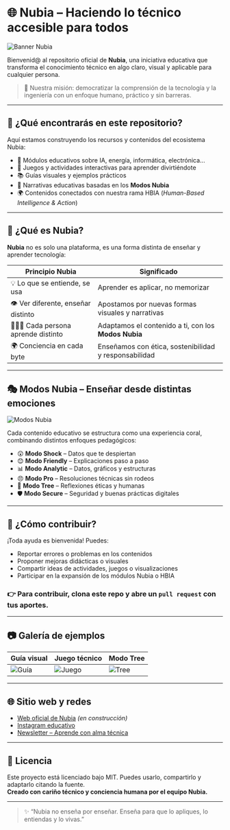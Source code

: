 # 🌐 Nubia – Haciendo lo técnico accesible para todos

![Banner Nubia](./assets/banner-nubia.png) <!-- Puedes cambiar la ruta según tu estructura -->

Bienvenid@ al repositorio oficial de **Nubia**, una iniciativa educativa que transforma el conocimiento técnico en algo claro, visual y aplicable para cualquier persona.

> 🎯 Nuestra misión: democratizar la comprensión de la tecnología y la ingeniería con un enfoque humano, práctico y sin barreras.

---

## 🧩 ¿Qué encontrarás en este repositorio?

Aquí estamos construyendo los recursos y contenidos del ecosistema Nubia:

- 🧠 Módulos educativos sobre IA, energía, informática, electrónica...
- 🧰 Juegos y actividades interactivas para aprender divirtiéndote
- 📚 Guías visuales y ejemplos prácticos
- 🧵 Narrativas educativas basadas en los **Modos Nubia**
- 🌍 Contenidos conectados con nuestra rama HBIA (*Human-Based Intelligence & Action*)

---

## 🌱 ¿Qué es Nubia?

**Nubia** no es solo una plataforma, es una forma distinta de enseñar y aprender tecnología:

| Principio Nubia | Significado |
|-----------------|-------------|
| 💡 Lo que se entiende, se usa | Aprender es aplicar, no memorizar |
| 👁️ Ver diferente, enseñar distinto | Apostamos por nuevas formas visuales y narrativas |
| 🧑‍🤝‍🧑 Cada persona aprende distinto | Adaptamos el contenido a ti, con los **Modos Nubia** |
| 🌍 Conciencia en cada byte | Enseñamos con ética, sostenibilidad y responsabilidad |

---

## 🎭 Modos Nubia – Enseñar desde distintas emociones

![Modos Nubia](./assets/modos-nubia.png)

Cada contenido educativo se estructura como una experiencia coral, combinando distintos enfoques pedagógicos:

- 😲 **Modo Shock** – Datos que te despiertan
- 😊 **Modo Friendly** – Explicaciones paso a paso
- 📊 **Modo Analytic** – Datos, gráficos y estructuras
- 😠 **Modo Pro** – Resoluciones técnicas sin rodeos
- 🌱 **Modo Tree** – Reflexiones éticas y humanas
- 🛡️ **Modo Secure** – Seguridad y buenas prácticas digitales

---

## 🤝 ¿Cómo contribuir?

¡Toda ayuda es bienvenida! Puedes:

- Reportar errores o problemas en los contenidos
- Proponer mejoras didácticas o visuales
- Compartir ideas de actividades, juegos o visualizaciones
- Participar en la expansión de los módulos Nubia o HBIA

### 👉 Para contribuir, clona este repo y abre un `pull request` con tus aportes.

---

## 📷 Galería de ejemplos

| Guía visual | Juego técnico | Modo Tree |
|-------------|---------------|-----------|
| ![Guía](./assets/guia-ejemplo.png) | ![Juego](./assets/juego-ejemplo.png) | ![Tree](./assets/tree-reflexion.png) |

---

## 🌐 Sitio web y redes

- [Web oficial de Nubia](https://tusitioweb.com) *(en construcción)*
- [Instagram educativo](https://instagram.com/...)
- [Newsletter – Aprende con alma técnica](https://...)

---

## 📄 Licencia

Este proyecto está licenciado bajo MIT. Puedes usarlo, compartirlo y adaptarlo citando la fuente.  
**Creado con cariño técnico y conciencia humana por el equipo Nubia.**

---

> ✨ “Nubia no enseña por enseñar. Enseña para que lo apliques, lo entiendas y lo vivas.”

